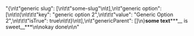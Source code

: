 "{\n\t\"generic slug\": [\n\t\t\"some-slug\"\n\t],\n\t\"generic option\": [\n\t\t{\n\t\t\t\"key\": \"generic option 2\",\n\t\t\t\"value\": \"Generic Option 2\",\n\t\t\t\"isTrue\": true\n\t\t}\n\t],\n\t\"genericParent\": []\n}**some text*****__ is sweet__***\n\nokay done\n\n"